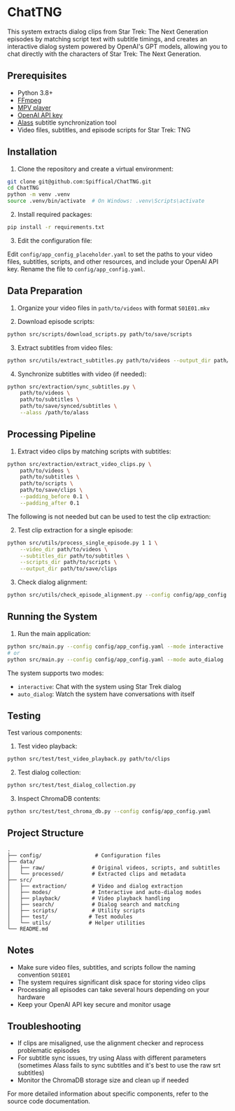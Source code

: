 # ChatTNG

This system extracts dialog clips from Star Trek: The Next Generation episodes by matching script text with subtitle timings, and creates an interactive dialog system powered by OpenAI's GPT models, allowing you to chat directly with the characters of Star Trek: The Next Generation.

## Prerequisites

- Python 3.8+
- [FFmpeg](https://ffmpeg.org/)
- [MPV player](https://mpv.io/)
- [OpenAI API key](https://platform.openai.com/api-keys)
- [Alass](https://github.com/kaegi/alass) subtitle synchronization tool
- Video files, subtitles, and episode scripts for Star Trek: TNG

## Installation

1. Clone the repository and create a virtual environment:

```bash
git clone git@github.com:Spiffical/ChatTNG.git
cd ChatTNG
python -m venv .venv
source .venv/bin/activate  # On Windows: .venv\Scripts\activate
```

2. Install required packages:

```bash
pip install -r requirements.txt
```

3. Edit the configuration file:

Edit `config/app_config_placeholder.yaml` to set the paths to your video files, subtitles, scripts, and other resources, and include your OpenAI API key. Rename the file to `config/app_config.yaml`.

## Data Preparation

1. Organize your video files in `path/to/videos` with format `S01E01.mkv`

2. Download episode scripts:
```bash
python src/scripts/download_scripts.py path/to/save/scripts
```

3. Extract subtitles from video files:
```bash
python src/utils/extract_subtitles.py path/to/videos --output_dir path/to/subtitles
```

4. Synchronize subtitles with video (if needed):
```bash
python src/extraction/sync_subtitles.py \
    path/to/videos \
    path/to/subtitles \
    path/to/save/synced/subtitles \
    --alass /path/to/alass
```

## Processing Pipeline

1. Extract video clips by matching scripts with subtitles:
```bash
python src/extraction/extract_video_clips.py \
    path/to/videos \
    path/to/subtitles \
    path/to/scripts \
    path/to/save/clips \
    --padding_before 0.1 \
    --padding_after 0.1
```

The following is not needed but can be used to test the clip extraction:

2. Test clip extraction for a single episode:
```bash
python src/utils/process_single_episode.py 1 1 \
    --video_dir path/to/videos \
    --subtitles_dir path/to/subtitles \
    --scripts_dir path/to/scripts \
    --output_dir path/to/save/clips
```

3. Check dialog alignment:
```bash
python src/utils/check_episode_alignment.py --config config/app_config.yaml
```

## Running the System

1. Run the main application:
```bash
python src/main.py --config config/app_config.yaml --mode interactive
# or
python src/main.py --config config/app_config.yaml --mode auto_dialog
```

The system supports two modes:
- `interactive`: Chat with the system using Star Trek dialog
- `auto_dialog`: Watch the system have conversations with itself

## Testing

Test various components:

1. Test video playback:
```bash
python src/test/test_video_playback.py path/to/clips
```

2. Test dialog collection:
```bash
python src/test/test_dialog_collection.py
```

3. Inspect ChromaDB contents:
```bash
python src/test/test_chroma_db.py --config config/app_config.yaml
```

## Project Structure

```
.
├── config/                 # Configuration files
├── data/
│   ├── raw/               # Original videos, scripts, and subtitles
│   └── processed/         # Extracted clips and metadata
├── src/
│   ├── extraction/        # Video and dialog extraction
│   ├── modes/             # Interactive and auto-dialog modes
│   ├── playback/          # Video playback handling
│   ├── search/            # Dialog search and matching
│   ├── scripts/           # Utility scripts
│   ├── test/             # Test modules
│   └── utils/            # Helper utilities
└── README.md
```

## Notes

- Make sure video files, subtitles, and scripts follow the naming convention `S01E01`
- The system requires significant disk space for storing video clips
- Processing all episodes can take several hours depending on your hardware
- Keep your OpenAI API key secure and monitor usage

## Troubleshooting

- If clips are misaligned, use the alignment checker and reprocess problematic episodes
- For subtitle sync issues, try using Alass with different parameters (sometimes Alass fails to sync subtitles and it's best to use the raw srt subtitles)
- Monitor the ChromaDB storage size and clean up if needed

For more detailed information about specific components, refer to the source code documentation.